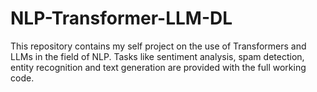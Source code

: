 # NLP-Transformer-LLM-DL
This repository contains my self project on the use of Transformers and LLMs in the field of NLP. Tasks like sentiment analysis, spam detection, entity recognition and text generation are provided with the full working code.
